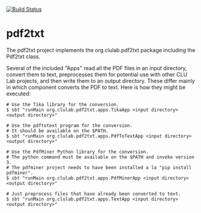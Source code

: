 [![Build Status](https://github.com/clulab/pdf2txt/workflows/pdf2txt%20CI/badge.svg)](https://github.com/clulab/pdf2txt/actions)

# pdf2txt

The pdf2txt project implements the org.clulab.pdf2txt package including the Pdf2txt class.

Several of the included "Apps" read all the PDF files in an input directory, convert them to text, preprocesses them for potential use with other CLU Lab projects, and then write them to an output directory.  These differ mainly in which component converts the PDF to text.  Here is how they might be executed:

```shell
# Use the Tika library for the conversion.
$ sbt "runMain org.clulab.pdf2txt.apps.TikaApp <input directory> <output directory>"
```

```shell
# Use the pdftotext program for the conversion.
# It should be available on the $PATH.
$ sbt "runMain org.clulab.pdf2txt.apps.PdfToTextApp <input directory> <output directory>"
```

```shell
# Use the PdfMiner Python library for the conversion.
# The python command must be available on the $PATH and invoke version 3.
# The pdfminer project needs to have been installed a la "pip install pdfminer".
$ sbt "runMain org.clulab.pdf2txt.apps.PdfMinerApp <input directory> <output directory>"
```

```shell
# Just preprocess files that have already been converted to text.
$ sbt "runMain org.clulab.pdf2txt.apps.TextApp <input directory> <output directory>"
```
